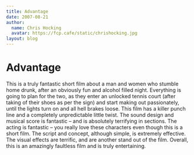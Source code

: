 ```yaml
---
title: Advantage
date: 2007-08-21
author:
  name: Chris Hocking
  avatar: https://fcp.cafe/static/chrishocking.jpg
layout: blog
---
```

# Advantage

This is a truly fantastic short film about a man and women who stumble home drunk, after an obviously fun and alcohol filled night. Everything is going to plan for the two, as they enter an unlocked tennis court (after taking of their shoes as per the sign) and start making out passionately, until the lights turn on and all hell brakes loose. This film has a killer punch line and a completely unpredictable little twist. The sound design and musical score is fantastic – and is absolutely terrifying in sections. The acting is fantastic – you really love these characters even though this is a short film. The script and concept, although simple, is extremely effective. The visual effects are terrific, and are another stand out of the film. Overall, this is an amazingly faultless film and is truly entertaining.